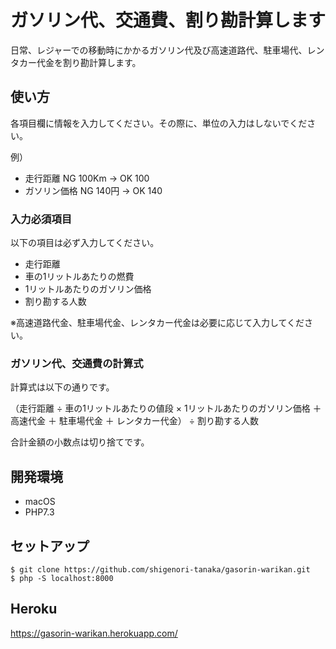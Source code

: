# ガソリン代、交通費、割り勘計算します
日常、レジャーでの移動時にかかるガソリン代及び高速道路代、駐車場代、レンタカー代金を割り勘計算します。

## 使い方
各項目欄に情報を入力してください。その際に、単位の入力はしないでください。

例）

- 走行距離 NG 100Km → OK 100
- ガソリン価格 NG 140円 → OK 140

### 入力必須項目
以下の項目は必ず入力してください。
  - 走行距離
  - 車の1リットルあたりの燃費
  - 1リットルあたりのガソリン価格
  - 割り勘する人数

※高速道路代金、駐車場代金、レンタカー代金は必要に応じて入力してください。

### ガソリン代、交通費の計算式
計算式は以下の通りです。

（走行距離 ÷ 車の1リットルあたりの値段 × 1リットルあたりのガソリン価格 ＋ 高速代金 ＋ 駐車場代金 ＋ レンタカー代金） ÷ 割り勘する人数

合計金額の小数点は切り捨てです。

## 開発環境
- macOS
- PHP7.3

## セットアップ

```
$ git clone https://github.com/shigenori-tanaka/gasorin-warikan.git
$ php -S localhost:8000
```

## Heroku
https://gasorin-warikan.herokuapp.com/

